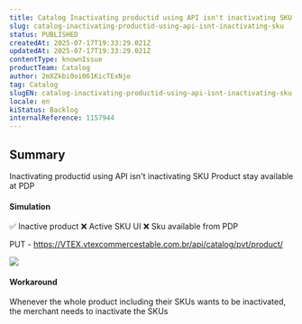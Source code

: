 ```yaml
---
title: Catalog Inactivating productid using API isn't inactivating SKU
slug: catalog-inactivating-productid-using-api-isnt-inactivating-sku
status: PUBLISHED
createdAt: 2025-07-17T19:33:29.021Z
updatedAt: 2025-07-17T19:33:29.021Z
contentType: knownIssue
productTeam: Catalog
author: 2mXZkbi0oi061KicTExNjo
tag: Catalog
slugEN: catalog-inactivating-productid-using-api-isnt-inactivating-sku
locale: en
kiStatus: Backlog
internalReference: 1157944
---
```


## Summary


Inactivating productid using API isn't inactivating SKU
Product stay available at PDP


#### Simulation



✅️ Inactive product
❌️ Active SKU UI
❌️ Sku available from PDP

PUT - https://VTEX.vtexcommercestable.com.br/api/catalog/pvt/product/

 ![](https://vtexhelp.zendesk.com/attachments/token/FVMLGum8BwYRG5crfDPmb0Gef/?name=image.png)


#### Workaround


Whenever the whole product including their SKUs wants to be inactivated, the merchant needs to inactivate the SKUs


